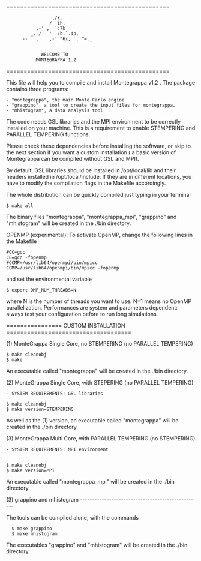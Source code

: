 ===============================================

                     ,/k.
                    /  ih,              
               ,-' ,  `:7b                      
             _.-/   '  /b.`.4p,
          --   ,    ,-' ^6x, `.'^=._


                 WELCOME TO
               MONTEGRAPPA 1.2 

===============================================


This file will help you to compile and install Montegrappa v1.2 .
The package contains three programs:

	- "montegrappa", the main Monte Carlo engine 
	- "grappino", a tool to create the input files for montegrappa.
	- "mhistogram", a data analysis tool

The code needs GSL libraries and the MPI environment to be correctly 
installed on your machine. This is a requirement to enable STEMPERING
and PARALLEL TEMPERING functions. 

Please check these dependencies before installing the software, or skip 
to the next section if you want a custom installation ( a basic version 
of Montegrappa can be compiled without GSL and MPI).

By default, GSL libraries should be installed in /opt/local/lib and their
headers installed in /opt/local/include.
If they are in different locations, you have to modify the compilation 
flags in the Makefile accordingly.

The whole distribution can be quickly compiled just typing in your terminal

	$ make all

The binary files "montegrappa", "montegrappa_mpi", "grappino" 
and "mhistogram" will be created in the ./bin directory. 


OPENMP (experimental): To activate OpenMP, change the following lines 
in the Makefile

	#CC=gcc
	CC=gcc -fopenmp
	#CCMP=/usr/lib64/openmpi/bin/mpicc
	CCMP=/usr/lib64/openmpi/bin/mpicc -fopenmp

and set the environmental variable

	$ export OMP_NUM_THREADS=N

where N is the number of threads you want to use. N=1 means
no OpenMP parallelization. Performances are system and parameters
dependent: always test your configuration before to run long simulations.  

================ CUSTOM INSTALLATION ====================================


(1) MonteGrappa Single Core, no STEMPERING (no PARALLEL TEMPERING)

	$ make cleanobj
	$ make

An executable called "montegrappa" will be created in the ./bin directory.

(2) MonteGrappa Single Core, with STEPERING (no PARALLEL TEMPERING)

    - SYSTEM REQUIREMENTS: GSL libraries

	$ make cleanobj	
	$ make version=STEMPERING

As well as the (1) version, an executable called "montegrappa" will be created in the ./bin directory.


(3) MonteGrappa Multi Core, with PARALLEL TEMPERING (no STEMPERING)

    - SYSTEM REQUIREMENTS: MPI environment


	$ make cleanobj
	$ make version=MPI

An executable called "montegrappa_mpi" will be created in the ./bin directory.


(3) grappino and mhistogram --------------------------------------------------
 
The tools can be compiled alone, with the commands

      $ make grappino
      $ make mhistogram

The executables "grappino" and "mhistogram" will be created in the ./bin directory.
